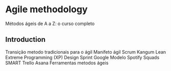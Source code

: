 # Agile methodology
Métodos ágeis de A a Z: o curso completo

## Introduction
Transição metodo tradicionais para o ágil
Manifeto ágil
Scrum 
Kangum
Lean
Extreme Programming (XP)
Design Sprint Google
Modelo Spotify Squads
SMART
Trello
Asana
Ferramentas metodos ágeis